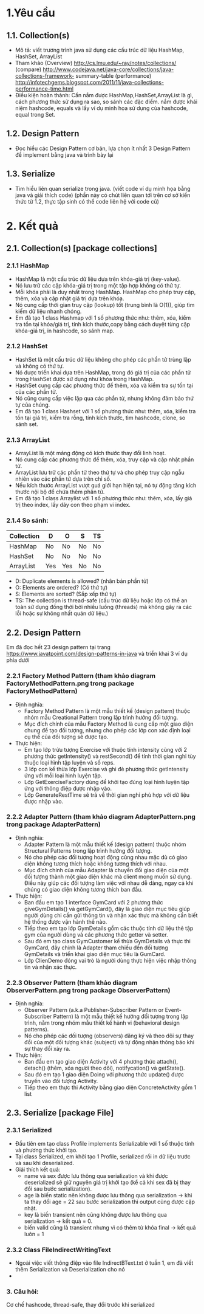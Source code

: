 # 1.Yêu cầu
## 1.1. Collection(s)
- Mô tả: viết trương trình java sử dụng các cấu trúc dữ liệu HashMap, HashSet, ArrayList
- Tham khảo (Overview) http://cs.lmu.edu/~ray/notes/collections/ (compare) http://www.codejava.net/java-core/collections/java-collections-framework-
summary-table (performance) http://infotechgems.blogspot.com/2011/11/java-collections-performance-time.html
- Điều kiện hoàn thành: Cần nắm được HashMap,HashSet,ArrayList là gì, cách phương thức sử dụng ra sao, so sánh các đặc điểm. nắm được khái niệm
hashcode, equals và lấy ví dụ minh họa sử dụng của hashcode, equal trong Set.
## 1.2. Design Pattern
- Đọc hiểu các Design Pattern cơ bản, lựa chọn ít nhất 3 Design Pattern để implement bằng java và trình bày lại
## 1.3. Serialize
- Tìm hiểu liên quan serialize trong java. (viết code ví dụ minh họa bằng java và giải thích code) (phần này có chút liên quan tới trên cơ sở kiến thức từ 1.2, thực
tập sinh có thể code liên hệ với code cũ)
# 2. Kết quả
## 2.1. Collection(s) [package collections]
### 2.1.1 HashMap
- HashMap là một cấu trúc dữ liệu dựa trên khóa-giá trị (key-value).
- Nó lưu trữ các cặp khóa-giá trị trong một tập hợp không có thứ tự.
- Mỗi khóa phải là duy nhất trong HashMap. HashMap cho phép truy cập, thêm, xóa và cập nhật giá trị dựa trên khóa.
- Nó cung cấp thời gian truy cập (lookup) tốt (trung bình là O(1)), giúp tìm kiếm dữ liệu nhanh chóng.
- Em đã tạo 1 class Hashmap với 1 số phương thức như: thêm, xóa, kiểm tra tồn tại khóa/giá trị, tính kích thước,copy bằng cách duyệt từng cặp khóa-giá trị, in hashcode, so sánh map.
### 2.1.2 HashSet
- HashSet là một cấu trúc dữ liệu không cho phép các phần tử trùng lặp và không có thứ tự.
- Nó được triển khai dựa trên HashMap, trong đó giá trị của các phần tử trong HashSet được sử dụng như khóa trong HashMap.
- HashSet cung cấp các phương thức để thêm, xóa và kiểm tra sự tồn tại của các phần tử. 
- Nó cũng cung cấp việc lặp qua các phần tử, nhưng không đảm bảo thứ tự của chúng.
- Em đã tạo 1 class Hashset với 1 số phương thức như: thêm, xóa, kiểm tra tồn tại giá trị, kiểm tra rỗng, tính kích thước, tìm hashcode, clone, so sánh set.
### 2.1.3 ArrayList
- ArrayList là một mảng động có kích thước thay đổi linh hoạt.
- Nó cung cấp các phương thức để thêm, xóa, truy cập và cập nhật phần tử.
- ArrayList lưu trữ các phần tử theo thứ tự và cho phép truy cập ngẫu nhiên vào các phần tử dựa trên chỉ số.
- Nếu kích thước ArrayList vượt quá giới hạn hiện tại, nó tự động tăng kích thước nội bộ để chứa thêm phần tử.
- Em đã tạo 1 class Arraylist với 1 số phương thức như: thêm, xóa, lấy giá trị theo index, lấy dãy con theo phạm vi index.
### 2.1.4 So sánh:
|  Collection  |     D     |     O      |      S     |      TS    |
|--------------|-----------|------------|------------|------------|
|    HashMap   |    No     |     No     |     No     |     No     |
|    HashSet   |    No     |     No     |     No     |     No     |
|   ArrayList  |    Yes    |     Yes    |     No     |     No     |  
- D: Duplicate elements ís allowed? (nhân bản phần tử)
- O: Elements are ordered? (Có thứ tự)
- S: Elements are sorted? (Sắp xếp thứ tự)
- TS: The collection is thread-safe (cấu trúc dữ liệu hoặc lớp có thể an toàn sử dụng đồng thời bởi nhiều luồng (threads) mà không gây ra các lỗi hoặc sự không nhất quán dữ liệu.)
## 2.2. Design Pattern
Em đã đọc hết 23 design pattern tại trang https://www.javatpoint.com/design-patterns-in-java và triển khai 3 ví dụ phía dưới
### 2.2.1 Factory Method Pattern (tham khảo diagram FactoryMethodPattern.png trong package FactoryMethodPattern)
- Định nghĩa:
  - Factory Method Pattern là một mẫu thiết kế (design pattern) thuộc nhóm mẫu Creational Pattern trong lập trình hướng đối tượng.
  - Mục đích chính của mẫu Factory Method là cung cấp một giao diện chung để tạo đối tượng, nhưng cho phép các lớp con xác định loại cụ thể của đối tượng sẽ được tạo.
- Thực hiện:
  - Em tạo lớp trừu tượng Exercise với thuộc tính intensity cùng với 2 phương thức getIntensity() và restSecond() để tính thời gian nghỉ tùy thuộc loại hình tập luyện và số reps.
  - 3 lớp con kế thừa lớp Exercise và ghi đè phương thức getIntensity ứng với mỗi loại hình luyện tập.
  - Lớp GetExerciseFactory dùng để khởi tạo đúng loại hình luyện tập ứng với thông điệp được nhập vào.
  - Lớp GenerateRestTime sẽ trả về thời gian nghỉ phù hợp với dữ liệu được nhập vào.
### 2.2.2 Adapter Pattern (tham khảo diagram AdapterPattern.png trong package AdapterPattern)
- Định nghĩa:
  - Adapter Pattern là một mẫu thiết kế (design pattern) thuộc nhóm Structural Patterns trong lập trình hướng đối tượng.
  - Nó cho phép các đối tượng hoạt động cùng nhau mặc dù có giao diện không tương thích hoặc không tương thích với nhau.
  - Mục đích chính của mẫu Adapter là chuyển đổi giao diện của một đối tượng thành một giao diện khác mà client mong muốn sử dụng. Điều này giúp các đối tượng làm việc với nhau dễ dàng, ngay cả khi chúng có giao diện không tương thích ban đầu.
- Thực hiện:
  - Ban đầu em tạo 1 interface GymCard với 2 phương thức giveGymDetails() và getGymCard(), đây là giao diện mục tiêu giúp người dùng chỉ cần gửi thông tin và nhận xác thực mà không cần biết hệ thống được vận hành thế nào.
  - Tiếp theo em tạo lớp GymDetails gồm các thuộc tính dữ liệu thẻ tập gym của người dùng và các phương thức getter và setter.
  - Sau đó em tạo class GymCustomer kế thừa GymDetails và thực thi GymCard, đây chính là Adapter tham chiếu đến đối tượng GymDetails và triển khai giao diện mục tiêu là GumCard.
  - Lớp ClienDemo đóng vai trò là người dùng thực hiện việc nhập thông tin và nhận xác thực.
### 2.2.3 Observer Pattern (tham khảo diagram ObserverPattern.png trong package ObserverPattern)
- Định nghĩa:
  - Observer Pattern (a.k.a Publisher-Subscriber Pattern or Event-Subscriber Pattern) là một mẫu thiết kế hướng đối tượng trong lập trình, nằm trong nhóm mẫu thiết kế hành vi (behavioral design patterns).
  - Nó cho phép các đối tượng (observers) đăng ký và theo dõi sự thay đổi của một đối tượng khác (subject) và tự động nhận thông báo khi sự thay đổi xảy ra.
 - Thực hiện:
   - Ban đầu em tạo giao diện Activity với 4 phương thức attach(), detach() (thêm, xóa người theo dõi), notifycation() và getState().
   - Sau đó em tạo 1 giao diện Doing với phương thức update() được truyền vào đối tượng Activity.
   - Tiếp theo em thực thi Activity bằng giao diện ConcreteActivity gồm 1 list 
## 2.3. Serialize [package File]
### 2.3.1 Serialized
- Đầu tiên em tạo class Profile implements Serializable với 1 số thuộc tính và phương thức khởi tạo.
- Tại class Serialized, em khởi tạo 1 Profile, serialized rồi in dữ liệu trước và sau khi deserialized.
- Giải thích kết quả:
  - name và sex được lưu thông qua serialization và khi được deserialized sẽ giữ nguyên giá trị khởi tạo (kể cả khi sex đã bị thay đổi sau bước serialization).
  - age là biến static nên không được lưu thông qua serialization -> khi ta thay đổi age = 22 sau bước serialization thì output cũng được cập nhật.
  - key là biến transient nên cũng không được lưu thông qua serialization -> kết quả = 0.
  - biến valid cũng là transient nhưng vì có thêm từ khóa final -> kết quả luôn = 1
### 2.3.2 Class FileIndirectWritingText
- Ngoài việc viết thông điệp vào file IndirectBText.txt ở tuần 1, em đã viết thêm Serialization và Deserialization cho nó
- 
### 3. Câu hỏi: 
Cơ chế hashcode, thread-safe, thay đổi trước khi serialized 
